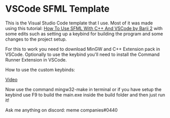 # VSCode SFML Template

This is the Visual Studio Code template that I use. Most of it was made using this tutorial:
[How To Use SFML With C++ And VSCode by Barji 2](https://www.youtube.com/watch?v=ttYspMwzV8w)
with some edits such as setting up a keybind for building the program and some changes to the project setup.

For this to work you need to download MinGW and C++ Extension pack in VSCode. Optionally to use the keybind you'll need to install the Command Runner Extension in VSCode.

How to use the custom keybinds:

[Video](https://www.youtube.com/watch?v=VCgRzknFoeM)

Now use the command mingw32-make in terminal or if you have setup the keybind use F9 to build the main.exe inside the build folder and then just run it!

Ask me anything on discord: meme companies#0440
